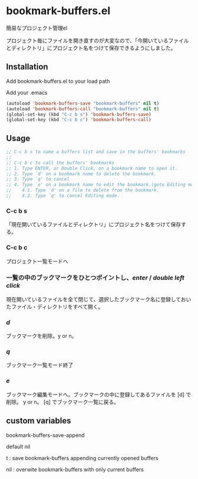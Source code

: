 # bookmark-buffers.el

簡易なプロジェクト管理el

プロジェクト毎にファイルを開き直すのが大変なので、「今開いているファイルとディレクトリ」にプロジェクト名をつけて保存できるようにしました。


## Installation

Add bookmark-buffers.el to your load path

Add your .emacs
```cl
(autoload 'bookmark-buffers-save "bookmark-buffers" nil t)
(autoload 'bookmark-buffers-call "bookmark-buffers" nil t)
(global-set-key (kbd "C-c b s") 'bookmark-buffers-save)
(global-set-key (kbd "C-c b c") 'bookmark-buffers-call)
```

## Usage
```cl
;; C-c b s to name a buffers list and save in the buffers' bookmarks
;;
;; C-c b c to call the buffers' bookmarks
;; 1. Type ENTER, or Double Click, on a bookmark name to open it.
;; 2. Type `d' on a bookmark name to delete the bookmark.
;; 3. Type `q' to cancel
;; 4. Type `e' on a bookmark name to edit the bookmark.(goto Editing mode)
;;    4.1. Type `d' on a file to delete from the bookmark.
;;    4.2. Type `q' to cancel Editing mode.
```

### C-c b s
「現在開いているファイルとディレクトリ」にプロジェクト名をつけて保存する。

### C-c b c
プロジェクト一覧モードへ

### 一覧の中のブックマークをひとつポイントし、_enter_ / _double left click_
現在開いているファイルを全て閉じて、選択したブックマーク名に登録しておいたファイル・ディレクトリをすべて開く。

### _d_
ブックマークを削除。y or n。

### _q_
ブックマーク一覧モード終了

### _e_
ブックマーク編集モードへ。ブックマークの中に登録してあるファイルを [d] で削除。 y or n。 [q] でブックマーク一覧に戻る。


## custom variables

bookmark-buffers-save-append

default nil

t : save bookmark-buffers appending currently opened buffers

nil : overwite bookmark-buffers with only current buffers
